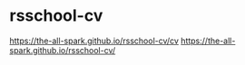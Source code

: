 # rsschool-cv

<https://the-all-spark.github.io/rsschool-cv/cv>
<https://the-all-spark.github.io/rsschool-cv/>
